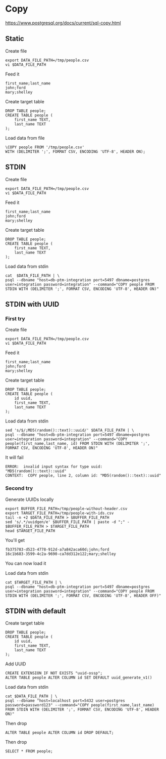 # Copy

https://www.postgresql.org/docs/current/sql-copy.html

## Static

Create file
```shell
export DATA_FILE_PATH=/tmp/people.csv
vi $DATA_FILE_PATH
```

Feed it
```csv
first_name;last_name
john;ford
mary;shelley
```

Create target table
```postgresql
DROP TABLE people;
CREATE TABLE people (
    first_name TEXT,
    last_name TEXT
);
```

Load data from file
```
\COPY people FROM '/tmp/people.csv'
WITH (DELIMITER ';', FORMAT CSV, ENCODING 'UTF-8', HEADER ON);
```

## STDIN

Create file
```shell
export DATA_FILE_PATH=/tmp/people.csv
vi $DATA_FILE_PATH
```

Feed it
```csv
first_name;last_name
john;ford
mary;shelley
```

Create target table
```postgresql
DROP TABLE people;
CREATE TABLE people (
    first_name TEXT,
    last_name TEXT
);
```

Load data from stdin
```
cat  $DATA_FILE_PATH | \
psql --dbname "host=db-ptm-integration port=5497 dbname=postgres user=integration password=integration" --command="COPY people FROM STDIN WITH (DELIMITER ';', FORMAT CSV, ENCODING 'UTF-8', HEADER ON)"
```



## STDIN with UUID

### First try

Create file
```shell
export DATA_FILE_PATH=/tmp/people.csv
vi $DATA_FILE_PATH
```

Feed it
```csv
first_name;last_name
john;ford
mary;shelley
```

Create target table
```postgresql
DROP TABLE people;
CREATE TABLE people (
    id uuid,
    first_name TEXT,
    last_name TEXT
);
```

Load data from stdin
```shell
sed 's/$/;MD5(random()::text)::uuid/' $DATA_FILE_PATH | \
psql --dbname "host=db-ptm-integration port=5497 dbname=postgres user=integration password=integration" --command="COPY people(first_name,last_name, id) FROM STDIN WITH (DELIMITER ';', FORMAT CSV, ENCODING 'UTF-8', HEADER ON)"
```

It will fail
````shell
ERROR:  invalid input syntax for type uuid: "MD5(random()::text)::uuid"
CONTEXT:  COPY people, line 2, column id: "MD5(random()::text)::uuid"
````

### Second try

Generate UUIDs locally
```shell
export BUFFER_FILE_PATH=/tmp/people-without-header.csv
export TARGET_FILE_PATH=/tmp/people-with-ids.csv
tail -n +2 $DATA_FILE_PATH > $BUFFER_FILE_PATH
sed 's/.*/uuidgen/e' $BUFFER_FILE_PATH | paste -d ";" - $BUFFER_FILE_PATH > $TARGET_FILE_PATH
head $TARGET_FILE_PATH
```

You'll get
```shell
fb375783-d523-4778-912d-a7a842aca60d;john;ford
16c1b683-3599-4c2a-9690-ca7dd312e122;mary;shelley
```

You can now load it

Load data from stdin
```shell
cat $TARGET_FILE_PATH | \
psql --dbname "host=db-ptm-integration port=5497 dbname=postgres user=integration password=integration" --command="COPY people FROM STDIN WITH (DELIMITER ';', FORMAT CSV, ENCODING 'UTF-8', HEADER OFF)"
```

## STDIN with default

Create target table
```postgresql
DROP TABLE people;
CREATE TABLE people (
    id uuid,
    first_name TEXT,
    last_name TEXT
);
```

Add UUID
```postgresql
CREATE EXTENSION IF NOT EXISTS "uuid-ossp";
ALTER TABLE people ALTER COLUMN id SET DEFAULT uuid_generate_v1()
```

Load data from stdin
```shell
cat $DATA_FILE_PATH | \
psql --dbname "host=localhost port=5432 user=postgres password=password123" --command="COPY people(first_name,last_name) FROM STDIN WITH (DELIMITER ';', FORMAT CSV, ENCODING 'UTF-8', HEADER ON)"
```

Then drop
```postgresql
ALTER TABLE people ALTER COLUMN id DROP DEFAULT;
```

Then drop
```postgresql
SELECT * FROM people;
```